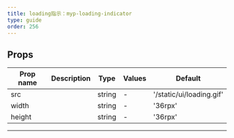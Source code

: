```yaml
---
title: loading指示：myp-loading-indicator
type: guide
order: 256
---
```


## Props

| Prop name | Description | Type   | Values | Default                  |
| --------- | ----------- | ------ | ------ | ------------------------ |
| src       |             | string | -      | '/static/ui/loading.gif' |
| width     |             | string | -      | '36rpx'                  |
| height    |             | string | -      | '36rpx'                  |

---
